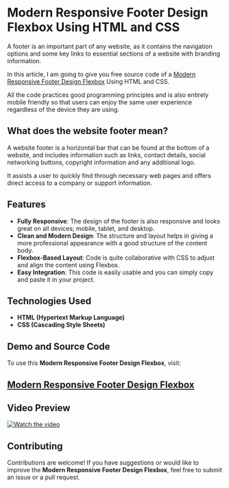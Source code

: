 # Modern Responsive Footer Design Flexbox Using HTML and CSS

A footer is an important part of any website, as it contains the navigation options and some key links to essential sections of a website with branding information.

In this article, I am going to give you free source code of a <a href="https://jvcodes.com/modern-responsive-footer-design-flexbox-using-html-and-css-free-source-code/">Modern Responsive Footer Design Flexbox</a> Using HTML and CSS.

All the code practices good programming principles and is also entirely mobile friendly so that users can enjoy the same user experience regardless of the device they are using.

## What does the website footer mean?

A website footer is a horizontal bar that can be found at the bottom of a website, and includes information such as links, contact details, social networking buttons, copyright information and any additional logo.

It assists a user to quickly find through necessary web pages and offers direct access to a company or support information.

## Features

- **Fully Responsive**: The design of the footer is also responsive and looks great on all devices; mobile, tablet, and desktop.
- **Clean and Modern Design**: The structure and layout helps in giving a more professional appearance with a good structure of the content body.
- **Flexbox-Based Layout**: Code is quite collaborative with CSS to adjust and align the content using Flexbox.
- **Easy Integration**: This code is easily usable and you can simply copy and paste it in your project.

## Technologies Used

- **HTML (Hypertext Markup Language)**
- **CSS (Cascading Style Sheets)**

## Demo and Source Code

To use this **Modern Responsive Footer Design Flexbox**, visit:

## <a href="https://jvcodes.com/modern-responsive-footer-design-flexbox-using-html-and-css-free-source-code/">Modern Responsive Footer Design Flexbox</a>

## Video Preview

[![Watch the video](https://img.youtube.com/vi/Z-mc8WIiqjI/0.jpg)](https://www.youtube.com/watch?v=Z-mc8WIiqjI)

## Contributing

Contributions are welcome! If you have suggestions or would like to improve the **Modern Responsive Footer Design Flexbox**, feel free to submit an issue or a pull request.
